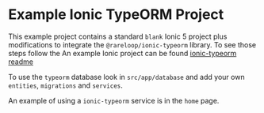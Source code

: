 # Example Ionic TypeORM Project

This example project contains a standard `blank` Ionic 5 project plus modifications to integrate the `@rareloop/ionic-typeorm` library. To see those steps follow the
An example Ionic project can be found [ionic-typeorm readme](../ionic-typeorm/README.md)

To use the `typeorm` database look in `src/app/database` and add your own `entities`, `migrations` and `services`.

An example of using a `ionic-typeorm` service is in the `home` page.

